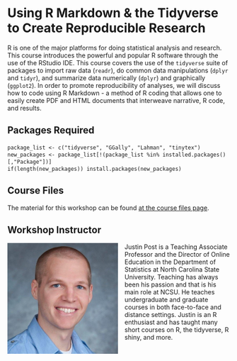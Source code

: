 # Using R Markdown & the Tidyverse to Create Reproducible Research

R is one of the major platforms for doing statistical analysis and research.  This course introduces the powerful and popular R software through the use of the RStudio IDE.  This course covers the use of the `tidyverse` suite of packages to import raw data (`readr`), do common data manipulations (`dplyr` and `tidyr`), and summarize data numerically (`dplyr`) and graphically (`ggplot2`).  In order to promote reproducibility of analyses, we will discuss how to code using R Markdown - a method of R coding that allows one to easily create PDF and HTML documents that interweave narrative, R code, and results.  

## Packages Required

```
package_list <- c("tidyverse", "GGally", "Lahman", "tinytex")
new_packages <- package_list[!(package_list %in% installed.packages()[,"Package"])]
if(length(new_packages)) install.packages(new_packages)
```

## Course Files

The material for this workshop can be found [at the course files page](CourseFiles.html).

## Workshop Instructor

<img src = "img/justin_post.jpg" alt = "Justin Post's face from 10 years ago" style = "float:left; width:250px;margin-right:15px"> 

Justin Post is a Teaching Associate Professor and the Director of Online Education in the Department of Statistics at North Carolina State University. Teaching has always been his passion and that is his main role at NCSU. He teaches undergraduate and graduate courses in both face-to-face and distance settings.  Justin is an R enthusiast and has taught many short courses on R, the tidyverse, R shiny, and more.
